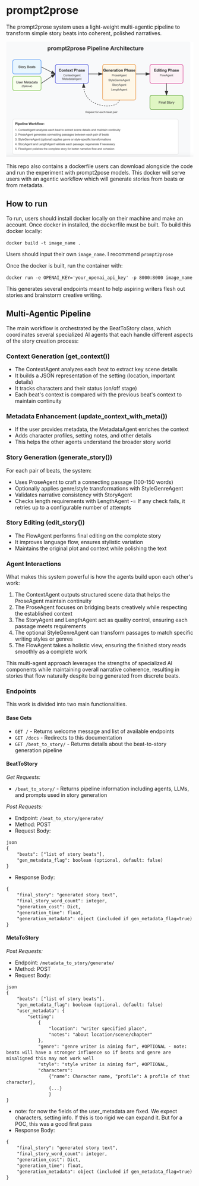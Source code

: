 # prompt2prose
The prompt2prose system uses a light-weight multi-agentic pipeline to transform simple story beats into coherent, polished narratives.

![prompt2prose](./assets/prompt2prose_pipeline.png)

This repo also contains a dockerfile users can download alongside the code and run the experiment with prompt2pose models. This docker will serve users with an agentic workflow which will generate stories from beats or from metadata.

## How to run
To run, users should install docker locally on their machine and make an account. Once docker in installed, the dockerfile must be built. To build this docker locally:

`docker build -t image_name .`

Users should input their own `image_name`. I recommend `prompt2prose`

Once the docker is built, run the container with:

`docker run -e OPENAI_KEY='your_openai_api_key' -p 8000:8000 image_name`

This generates several endpoints meant to help aspiring writers flesh out stories and brainstorm creative writing.

## Multi-Agentic Pipeline

The main workflow is orchestrated by the BeatToStory class, which coordinates several specialized AI agents that each handle different aspects of the story creation process:

### Context Generation (get_context())
- The ContextAgent analyzes each beat to extract key scene details
- It builds a JSON representation of the setting (location, important details)
- It tracks characters and their status (on/off stage)
- Each beat's context is compared with the previous beat's context to maintain continuity

### Metadata Enhancement (update_context_with_meta())
- If the user provides metadata, the MetadataAgent enriches the context
- Adds character profiles, setting notes, and other details
- This helps the other agents understand the broader story world

### Story Generation (generate_story())
For each pair of beats, the system:

- Uses ProseAgent to craft a connecting passage (100-150 words)
- Optionally applies genre/style transformations with StyleGenreAgent
- Validates narrative consistency with StoryAgent
- Checks length requirements with LengthAgent
-= If any check fails, it retries up to a configurable number of attempts

### Story Editing (edit_story())

- The FlowAgent performs final editing on the complete story
- It improves language flow, ensures stylistic variation
- Maintains the original plot and context while polishing the text

### Agent Interactions
What makes this system powerful is how the agents build upon each other's work:

1. The ContextAgent outputs structured scene data that helps the ProseAgent maintain continuity
2. The ProseAgent focuses on bridging beats creatively while respecting the established context
3. The StoryAgent and LengthAgent act as quality control, ensuring each passage meets requirements
4. The optional StyleGenreAgent can transform passages to match specific writing styles or genres
5. The FlowAgent takes a holistic view, ensuring the finished story reads smoothly as a complete work

This multi-agent approach leverages the strengths of specialized AI components while maintaining overall narrative coherence, resulting in stories that flow naturally despite being generated from discrete beats.

### Endpoints

This work is divided into two main functionalities.

#### Base Gets
- `GET /` - Returns welcome message and list of available endpoints
- `GET /docs` - Redirects to this documentation
- `GET /beat_to_story/` - Returns details about the beat-to-story generation pipeline

#### BeatToStory
*Get Requests:*
- `/beat_to_story/` - Returns pipeline information including agents, LLMs, and prompts used in story generation

*Post Requests:*
- Endpoint: `/beat_to_story/generate/`
- Method: POST
- Request Body:
```
json
{
    "beats": ["list of story beats"],
    "gen_metadata_flag": boolean (optional, default: false)
}
```
- Response Body:
```
{
    "final_story": "generated story text",
    "final_story_word_count": integer,
    "generation_cost": Dict,
    "generation_time": float,
    "generation_metadata": object (included if gen_metadata_flag=true)
}
```
#### MetaToStory

*Post Requests:*
- Endpoint: `/metadata_to_story/generate/`
- Method: POST
- Request Body:
```
json
{
    "beats": ["list of story beats"],
    "gen_metadata_flag": boolean (optional, default: false)
    "user_metadata": {
        "setting":
            {
                "location": "writer specified place",
                "notes": "about location/scene/chapter"
            },
            "genre": "genre writer is aiming for", #OPTIONAL - note: beats will have a stronger influence so if beats and genre are misaligned this may not work well
            "style": "style writer is aiming for", #OPTIONAL,
            "characters":
                {"name": Character name, "profile": A profile of that character},
                {...}
                }
}
```
- note: for now the fields of the user_metadata are fixed. We expect characters, setting info. If this is too rigid we can expand it. But for a POC, this was a good first pass
- Response Body:
```
{
    "final_story": "generated story text",
    "final_story_word_count": integer,
    "generation_cost": Dict,
    "generation_time": float,
    "generation_metadata": object (included if gen_metadata_flag=true)
}
```
